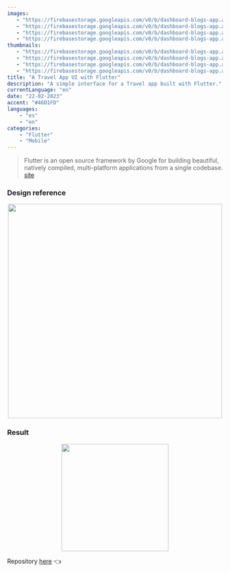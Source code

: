 ```yaml
---
images:
   - "https://firebasestorage.googleapis.com/v0/b/dashboard-blogs-app.appspot.com/o/images%2FThzROsREBLP9kFuUvCnohZ2IABw2%2Ftravel-app-hero-flutter.png?alt=media&token=3823a4ba-0805-46f4-9762-8393eb886da9"
   - "https://firebasestorage.googleapis.com/v0/b/dashboard-blogs-app.appspot.com/o/images%2FThzROsREBLP9kFuUvCnohZ2IABw2%2Fthumbnail_half_travel-app-hero-flutter.png?alt=media&token=8866c1a8-a745-4e37-a068-3ee2acb5b9e9"
   - "https://firebasestorage.googleapis.com/v0/b/dashboard-blogs-app.appspot.com/o/images%2FThzROsREBLP9kFuUvCnohZ2IABw2%2Fthumbnail_med_travel-app-hero-flutter.png?alt=media&token=6fc39e2d-5e6e-4b4b-b22c-5ec14a321766"
   - "https://firebasestorage.googleapis.com/v0/b/dashboard-blogs-app.appspot.com/o/images%2FThzROsREBLP9kFuUvCnohZ2IABw2%2Fthumbnail_low_travel-app-hero-flutter.png?alt=media&token=37fe9d95-b122-4dac-b7a2-3b9a762bd7eb"
thumbnails: 
   - "https://firebasestorage.googleapis.com/v0/b/dashboard-blogs-app.appspot.com/o/images%2FThzROsREBLP9kFuUvCnohZ2IABw2%2Ftravel-app-thumb-flutter.png?alt=media&token=95e51f2b-3b97-4790-8ce6-8fd21cc30878"
   - "https://firebasestorage.googleapis.com/v0/b/dashboard-blogs-app.appspot.com/o/images%2FThzROsREBLP9kFuUvCnohZ2IABw2%2Fthumbnail_half_travel-app-thumb-flutter.png?alt=media&token=88b909b3-10da-4c4c-94aa-c8f3b6c853fe"
   - "https://firebasestorage.googleapis.com/v0/b/dashboard-blogs-app.appspot.com/o/images%2FThzROsREBLP9kFuUvCnohZ2IABw2%2Fthumbnail_med_travel-app-thumb-flutter.png?alt=media&token=e18196da-7a1b-4d41-9ab8-2c558c45db29"
   - "https://firebasestorage.googleapis.com/v0/b/dashboard-blogs-app.appspot.com/o/images%2FThzROsREBLP9kFuUvCnohZ2IABw2%2Fthumbnail_low_travel-app-thumb-flutter.png?alt=media&token=3337e553-bbd3-4893-9d28-fe51df23a6bc"
title: "A Travel App UI with Flutter"
description: "A simple interface for a Travel app built with Flutter."
currentLanguage: "en"
date: "22-02-2023"
accent: "#46D1FD"
languages: 
    - "es"
    - "en"
categories:
    - "Flutter"
    - "Mobile"
---
```

> Flutter is an open source framework by Google for building beautiful, natively compiled, multi-platform applications from a single codebase. [site](https://flutter.dev/)

### Design reference

<div class="img-carousel-blog">
<p align="center">
<picture>
<source sizes="(min-width: 720px) 720px, 100vw" srcset="https://firebasestorage.googleapis.com/v0/b/dashboard-blogs-app.appspot.com/o/images%2FThzROsREBLP9kFuUvCnohZ2IABw2%2Fdesign-image.png?alt=media&token=67c7fc37-6d24-46b0-88bc-8d1457cf2123 1200w, https://firebasestorage.googleapis.com/v0/b/dashboard-blogs-app.appspot.com/o/images%2FThzROsREBLP9kFuUvCnohZ2IABw2%2Fthumbnail_half_design-image.png?alt=media&token=3bc968cf-a0bf-4378-abe7-713b5b42a4ee 800w, https://firebasestorage.googleapis.com/v0/b/dashboard-blogs-app.appspot.com/o/images%2FThzROsREBLP9kFuUvCnohZ2IABw2%2Fthumbnail_med_design-image.png?alt=media&token=123d0f82-5cfa-4694-8f2b-284fbf8960c3 400w">
<img width="500" src="https://firebasestorage.googleapis.com/v0/b/dashboard-blogs-app.appspot.com/o/images%2FThzROsREBLP9kFuUvCnohZ2IABw2%2Fthumbnail_low_design-image.png?alt=media&token=3de59351-2c5c-437d-a4aa-e36653677a1d">
</picture>
</p>
</div>

### Result
<div class="img-carousel-blog">
<p align="center">
    <picture >
    <source sizes="(min-width: 720px) 720px, 100vw" srcset="https://firebasestorage.googleapis.com/v0/b/dashboard-blogs-app.appspot.com/o/images%2FThzROsREBLP9kFuUvCnohZ2IABw2%2Fthumbnail_half_travel-app-ss.png?alt=media&token=203c9b0b-f64f-4092-95da-f68bd350f72c 1200w, https://firebasestorage.googleapis.com/v0/b/dashboard-blogs-app.appspot.com/o/images%2FThzROsREBLP9kFuUvCnohZ2IABw2%2Fthumbnail_med_travel-app-ss.png?alt=media&token=a6011e78-29c3-445a-8a8d-2165ceacdce4 800w, https://firebasestorage.googleapis.com/v0/b/dashboard-blogs-app.appspot.com/o/images%2FThzROsREBLP9kFuUvCnohZ2IABw2%2Fthumbnail_low_travel-app-ss.png?alt=media&token=c64e6776-2fb4-481d-b447-04261edf1e04 400w">
    <img width="250" src="https://firebasestorage.googleapis.com/v0/b/dashboard-blogs-app.appspot.com/o/images%2FThzROsREBLP9kFuUvCnohZ2IABw2%2Ftravel-app-ss.png?alt=media&token=f07446e3-7cf5-4828-93ec-d2b3c649c317">
    </picture>
</p>
</div>

Repository [here](https://github.com/JoseLuna12/travel-app-flutter) 👈 <br>
